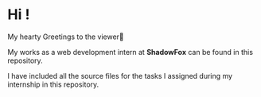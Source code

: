 <h1>Hi !</h1>
<p>My hearty Greetings to the viewer🥰</p>
<p>My works as a web development intern at <b>ShadowFox</b> can be found in this repository.</p>
<p>I have included all the source files for the tasks I assigned during my internship in this repository.</p>
<img src="https://github.com/KiruthikaVijayamurugan/ShadowFox/assets/158417281/16c28835-7509-4b38-8420-c8f80c3698b0" width="200px" height="200px>
